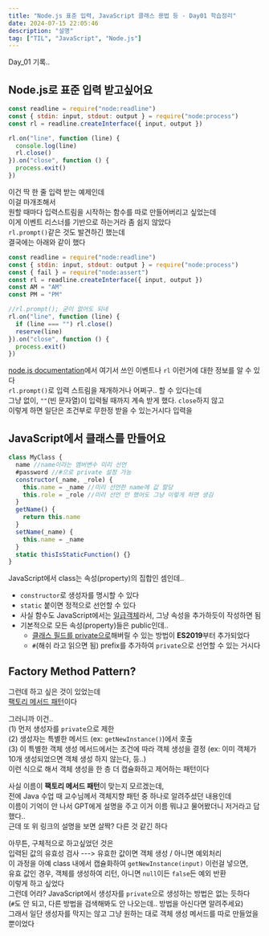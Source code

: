 ```yaml
---
title: "Node.js 표준 입력, JavaScript 클래스 용법 등 - Day01 학습정리"
date: 2024-07-15 22:05:46
description: "설명"
tag: ["TIL", "JavaScript", "Node.js"]
---
```


Day_01 기록..

## Node.js로 표준 입력 받고싶어요

```js
const readline = require("node:readline")
const { stdin: input, stdout: output } = require("node:process")
const rl = readline.createInterface({ input, output })

rl.on("line", function (line) {
  console.log(line)
  rl.close()
}).on("close", function () {
  process.exit()
})
```

이건 딱 한 줄 입력 받는 예제인데  
이걸 마개조해서  
원할 때마다 입력스트림을 시작하는 함수를 따로 만들어버리고 싶었는데  
이게 이벤트 리스너를 기반으로 하는거라 좀 쉽지 않았다  
`rl.prompt()`같은 것도 발견하긴 했는데  
결국에는 아래와 같이 했다

```js
const readline = require("node:readline")
const { stdin: input, stdout: output } = require("node:process")
const { fail } = require("node:assert")
const rl = readline.createInterface({ input, output })
const AM = "AM"
const PM = "PM"

//rl.prompt(); 굳이 없어도 되네
rl.on("line", function (line) {
  if (line === "") rl.close()
  reserve(line)
}).on("close", function () {
  process.exit()
})
```

[node.js documentation](https://nodejs.org/api/readline.html)에서 여기서 쓰인 이벤트나 `rl` 이런거에 대한 정보를 알 수 있다  
`rl.prompt()`로 입력 스트림을 재개하거나 어쩌구.. 할 수 있다는데  
그냥 없이, `""`(빈 문자열)이 입력될 때까지 계속 받게 했다. `close`하지 않고  
이렇게 하면 일단은 조건부로 무한정 받을 수 있는거시다 입력을

## JavaScript에서 클래스를 만들어요

```js
class MyClass {
  name //name이라는 멤버변수 미리 선언
  #password //#으로 private 설정 가능
  constructor(_name, _role) {
    this.name = _name //미리 선언한 name에 값 할당
    this.role = _role //미리 선언 안 했어도 그냥 이렇게 하면 생김
  }
  getName() {
    return this.name
  }
  setName(_name) {
    this.name = _name
  }
  static thisIsStaticFunction() {}
}
```

JavaScript에서 class는 속성(property)의 집합인 셈인데..

- `constructor`로 생성자를 명시할 수 있다
- `static` 붙이면 정적으로 선언할 수 있다
- 사실 함수도 JavaScript에서는 [일급객체](https://ko.wikipedia.org/wiki/%EC%9D%BC%EA%B8%89_%EA%B0%9D%EC%B2%B4)라서, 그냥 속성을 추가하듯이 작성하면 됨
- 기본적으로 모든 속성(property)들은 public인데..
  - [클래스 필드를 private으로](https://developer.mozilla.org/ko/docs/Web/JavaScript/Reference/Classes/Private_properties)해버릴 수 있는 방법이 **ES2019**부터 추가되었다
  - `#`(해쉬 라고 읽으면 됨) prefix를 추가하여 `private`으로 선언할 수 있는 거시다

## Factory Method Pattern?

그런데 하고 싶은 것이 있었는데  
[팩토리 메서드 패턴](https://refactoring.guru/ko/design-patterns/factory-method)이다

그러니까 이건..  
(1) 먼저 생성자를 `private`으로 제한  
(2) 생성자는 특별한 메서드 (ex: `getNewInstance()`)에서 호출  
(3) 이 특별한 객체 생성 메서드에서는 조건에 따라 객체 생성을 결정 (ex: 이미 객체가 10개 생성되었으면 객체 생성 하지 않는다, 등..)  
이런 식으로 해서 객체 생성을 한 층 더 캡슐화하고 제어하는 패턴이다

사실 이름이 **팩토리 메서드 패턴**이 맞는지 모르겠는데,  
전에 Java 수업 때 교수님께서 객체지향 패턴 중 하나로 알려주셨던 내용인데  
이름이 기억이 안 나서 GPT에게 설명을 주고 이거 이름 뭐냐고 물어봤더니 저거라고 답했다..  
근데 또 위 링크의 설명을 보면 살짝? 다른 것 같긴 하다

아무튼, 구체적으로 하고싶었던 것은  
입력된 값의 유효성 검사 ---> 유효한 값이면 객체 생성 / 아니면 예외처리  
이 과정을 아예 class 내에서 캡슐화하여 `getNewInstance(input)` 이런걸 넣으면,  
유효 값인 경우, 객체를 생성하여 리턴, 아니면 `null`이든 `false`든 예외 반환  
이렇게 하고 싶었다  
그런데 어라? JavaScript에서 생성자를 `private`으로 생성하는 방법은 없는 듯하다  
(`#`도 안 되고, 다른 방법을 검색해봐도 안 나오는데.. 방법을 아신다면 알려주세요)  
그래서 일단 생성자를 막지는 않고 그냥 원하는 대로 객체 생성 메서드를 따로 만들었을 뿐이었다
